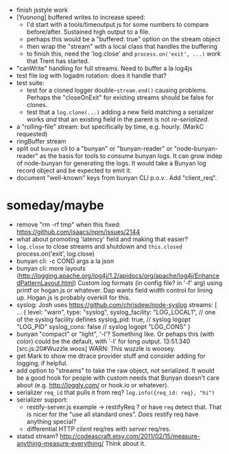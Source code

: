 - finish jsstyle work
- [Yuonong] buffered writes to increase speed:
    - I'd start with a tools/timeoutput.js for some numbers to compare
      before/after. Sustained high output to a file.
    - perhaps this would be a "buffered: true" option on the stream object
    - then wrap the "stream" with a local class that handles the buffering
    - to finish this, need the 'log.close' and `process.on('exit', ...)`
      work that Trent has started.
- "canWrite" handling for full streams. Need to buffer a la log4js
- test file log with logadm rotation: does it handle that?
- test suite:
    - test for a cloned logger double-`stream.end()` causing problems.
      Perhaps the "closeOnExit" for existing streams should be false for
      clones.
    - test that a `log.clone(...)` adding a new field matching a serializer
      works *and* that an existing field in the parent is not *re-serialized*.
- a "rolling-file" stream: but specifically by time, e.g. hourly. (MarkC
  requested)
- ringBuffer stream
- split out `bunyan` cli to a "bunyan" or "bunyan-reader" or "node-bunyan-reader"
  as the basis for tools to consume bunyan logs. It can grow indep of node-bunyan
  for generating the logs.
  It would take a Bunyan log record object and be expected to emit it.
- document "well-known" keys from bunyan CLI p.o.v.. Add "client_req".



# someday/maybe

- remove "rm -rf tmp" when this fixed: <https://github.com/isaacs/npm/issues/2144>
- what about promoting 'latency' field and making that easier?
- `log.close` to close streams and shutdown and `this.closed`
  process.on('exit', log.close)
- bunyan cli: -c COND args a la json
- bunyan cli: more layouts (http://logging.apache.org/log4j/1.2/apidocs/org/apache/log4j/EnhancedPatternLayout.html)
  Custom log formats (in config file? in '-f' arg) using printf or hogan.js
  or whatever. Dap wants field width control for lining up. Hogan.js is
  probably overkill for this.
- syslog: Josh uses https://github.com/chrisdew/node-syslog
    streams: [
        ...
        {
            level: "warn",
            type: "syslog",
            syslog_facility: "LOG_LOCAL1", // one of the syslog facility defines
            syslog_pid: true,   // syslog logopt "LOG_PID"
            syslog_cons: false  // syslog logopt "LOG_CONS"
        }
- bunyan "compact" or "light", '-l'? Something like. Or pehaps this (with
  color) could be the default, with '-l' for long output.
    13:51.340 [src.js:20#Wuzzle.woos] WARN: This wuzzle is woosey.
- get Mark to show me dtrace provider stuff and consider adding for
  logging, if helpful.
- add option to "streams" to take the raw object, not serialized.
  It would be a good hook for people with custom needs that Bunyan doesn't
  care about (e.g. http://loggly.com/ or hook.io or whatever).
- serializer `req_id` that pulls it from req? `log.info({req_id: req}, "hi")`
- serializer support:
    - restify-server.js example -> restifyReq ? or have `req` detect that.
      That is nicer for the "use all standard ones". *Does* restify req
      have anything special?
    - differential HTTP *client* req/res with *server* req/res.
- statsd stream? http://codeascraft.etsy.com/2011/02/15/measure-anything-measure-everything/
  Think about it.
